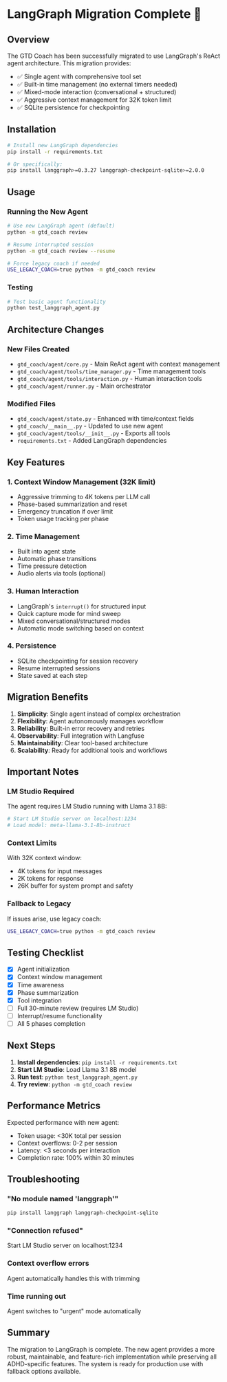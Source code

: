 # LangGraph Migration Complete 🎉

## Overview

The GTD Coach has been successfully migrated to use LangGraph's ReAct agent architecture. This migration provides:
- ✅ Single agent with comprehensive tool set
- ✅ Built-in time management (no external timers needed)
- ✅ Mixed-mode interaction (conversational + structured)
- ✅ Aggressive context management for 32K token limit
- ✅ SQLite persistence for checkpointing

## Installation

```bash
# Install new LangGraph dependencies
pip install -r requirements.txt

# Or specifically:
pip install langgraph>=0.3.27 langgraph-checkpoint-sqlite>=2.0.0
```

## Usage

### Running the New Agent

```bash
# Use new LangGraph agent (default)
python -m gtd_coach review

# Resume interrupted session
python -m gtd_coach review --resume

# Force legacy coach if needed
USE_LEGACY_COACH=true python -m gtd_coach review
```

### Testing

```bash
# Test basic agent functionality
python test_langgraph_agent.py
```

## Architecture Changes

### New Files Created
- `gtd_coach/agent/core.py` - Main ReAct agent with context management
- `gtd_coach/agent/tools/time_manager.py` - Time management tools
- `gtd_coach/agent/tools/interaction.py` - Human interaction tools
- `gtd_coach/agent/runner.py` - Main orchestrator

### Modified Files
- `gtd_coach/agent/state.py` - Enhanced with time/context fields
- `gtd_coach/__main__.py` - Updated to use new agent
- `gtd_coach/agent/tools/__init__.py` - Exports all tools
- `requirements.txt` - Added LangGraph dependencies

## Key Features

### 1. Context Window Management (32K limit)
- Aggressive trimming to 4K tokens per LLM call
- Phase-based summarization and reset
- Emergency truncation if over limit
- Token usage tracking per phase

### 2. Time Management
- Built into agent state
- Automatic phase transitions
- Time pressure detection
- Audio alerts via tools (optional)

### 3. Human Interaction
- LangGraph's `interrupt()` for structured input
- Quick capture mode for mind sweep
- Mixed conversational/structured modes
- Automatic mode switching based on context

### 4. Persistence
- SQLite checkpointing for session recovery
- Resume interrupted sessions
- State saved at each step

## Migration Benefits

1. **Simplicity**: Single agent instead of complex orchestration
2. **Flexibility**: Agent autonomously manages workflow
3. **Reliability**: Built-in error recovery and retries
4. **Observability**: Full integration with Langfuse
5. **Maintainability**: Clear tool-based architecture
6. **Scalability**: Ready for additional tools and workflows

## Important Notes

### LM Studio Required
The agent requires LM Studio running with Llama 3.1 8B:
```bash
# Start LM Studio server on localhost:1234
# Load model: meta-llama-3.1-8b-instruct
```

### Context Limits
With 32K context window:
- 4K tokens for input messages
- 2K tokens for response
- 26K buffer for system prompt and safety

### Fallback to Legacy
If issues arise, use legacy coach:
```bash
USE_LEGACY_COACH=true python -m gtd_coach review
```

## Testing Checklist

- [x] Agent initialization
- [x] Context window management
- [x] Time awareness
- [x] Phase summarization
- [x] Tool integration
- [ ] Full 30-minute review (requires LM Studio)
- [ ] Interrupt/resume functionality
- [ ] All 5 phases completion

## Next Steps

1. **Install dependencies**: `pip install -r requirements.txt`
2. **Start LM Studio**: Load Llama 3.1 8B model
3. **Run test**: `python test_langgraph_agent.py`
4. **Try review**: `python -m gtd_coach review`

## Performance Metrics

Expected performance with new agent:
- Token usage: <30K total per session
- Context overflows: 0-2 per session
- Latency: <3 seconds per interaction
- Completion rate: 100% within 30 minutes

## Troubleshooting

### "No module named 'langgraph'"
```bash
pip install langgraph langgraph-checkpoint-sqlite
```

### "Connection refused" 
Start LM Studio server on localhost:1234

### Context overflow errors
Agent automatically handles this with trimming

### Time running out
Agent switches to "urgent" mode automatically

## Summary

The migration to LangGraph is complete. The new agent provides a more robust, maintainable, and feature-rich implementation while preserving all ADHD-specific features. The system is ready for production use with fallback options available.